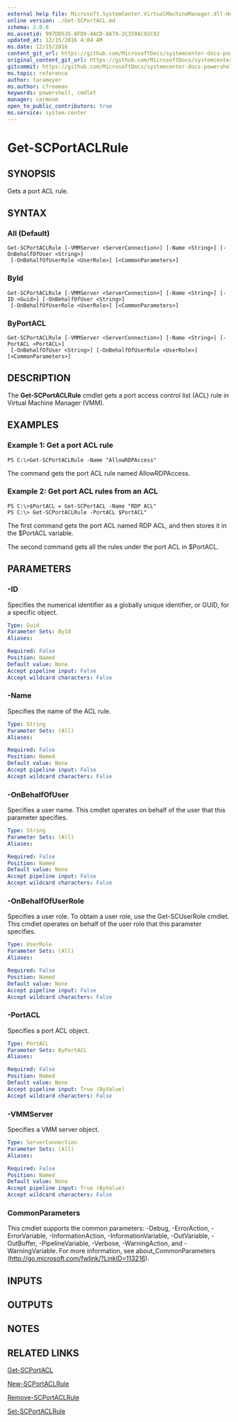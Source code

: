 ```yaml
---
external help file: Microsoft.SystemCenter.VirtualMachineManager.dll-Help.xml
online version: ./Get-SCPortACL.md
schema: 2.0.0
ms.assetid: 997D0535-8FD9-4ACD-8A78-2C359AC92C92
updated_at: 12/15/2016 4:04 AM
ms.date: 12/15/2016
content_git_url: https://github.com/MicrosoftDocs/systemcenter-docs-powershell/blob/master/systemcenter-cmdlets/SystemCenter2016/VirtualMachineManager/vlatest/Get-SCPortACLRule.md
original_content_git_url: https://github.com/MicrosoftDocs/systemcenter-docs-powershell/blob/master/systemcenter-cmdlets/SystemCenter2016/VirtualMachineManager/vlatest/Get-SCPortACLRule.md
gitcommit: https://github.com/MicrosoftDocs/systemcenter-docs-powershell/blob/7df4508c7b907a214e6a8eca76037b06065ef078/systemcenter-cmdlets/SystemCenter2016/VirtualMachineManager/vlatest/Get-SCPortACLRule.md
ms.topic: reference
author: tarameyer
ms.author: cfreeman
keywords: powershell, cmdlet
manager: carmonm
open_to_public_contributors: true
ms.service: system-center
---
```


# Get-SCPortACLRule

## SYNOPSIS
Gets a port ACL rule.

## SYNTAX

### All (Default)
```
Get-SCPortACLRule [-VMMServer <ServerConnection>] [-Name <String>] [-OnBehalfOfUser <String>]
 [-OnBehalfOfUserRole <UserRole>] [<CommonParameters>]
```

### ById
```
Get-SCPortACLRule [-VMMServer <ServerConnection>] [-Name <String>] [-ID <Guid>] [-OnBehalfOfUser <String>]
 [-OnBehalfOfUserRole <UserRole>] [<CommonParameters>]
```

### ByPortACL
```
Get-SCPortACLRule [-VMMServer <ServerConnection>] [-Name <String>] [-PortACL <PortACL>]
 [-OnBehalfOfUser <String>] [-OnBehalfOfUserRole <UserRole>] [<CommonParameters>]
```

## DESCRIPTION
The **Get-SCPortACLRule** cmdlet gets a port access control list (ACL) rule in Virtual Machine Manager (VMM).

## EXAMPLES

### Example 1: Get a port ACL rule
```
PS C:\>Get-SCPortACLRule -Name "AllowRDPAccess"
```

The command gets the port ACL rule named AllowRDPAccess.

### Example 2: Get port ACL rules from an ACL
```
PS C:\>$PortACL = Get-SCPortACL -Name "RDP ACL"
PS C:\> Get-SCPortACLRule -PortACL $PortACL"
```

The first command gets the port ACL named RDP ACL, and then stores it in the $PortACL variable.

The second command gets all the rules under the port ACL in $PortACL.

## PARAMETERS

### -ID
Specifies the numerical identifier as a globally unique identifier, or GUID, for a specific object.

```yaml
Type: Guid
Parameter Sets: ById
Aliases: 

Required: False
Position: Named
Default value: None
Accept pipeline input: False
Accept wildcard characters: False
```

### -Name
Specifies the name of the ACL rule.

```yaml
Type: String
Parameter Sets: (All)
Aliases: 

Required: False
Position: Named
Default value: None
Accept pipeline input: False
Accept wildcard characters: False
```

### -OnBehalfOfUser
Specifies a user name.
This cmdlet operates on behalf of the user that this parameter specifies.

```yaml
Type: String
Parameter Sets: (All)
Aliases: 

Required: False
Position: Named
Default value: None
Accept pipeline input: False
Accept wildcard characters: False
```

### -OnBehalfOfUserRole
Specifies a user role.
To obtain a user role, use the Get-SCUserRole cmdlet.
This cmdlet operates on behalf of the user role that this parameter specifies.

```yaml
Type: UserRole
Parameter Sets: (All)
Aliases: 

Required: False
Position: Named
Default value: None
Accept pipeline input: False
Accept wildcard characters: False
```

### -PortACL
Specifies a port ACL object.

```yaml
Type: PortACL
Parameter Sets: ByPortACL
Aliases: 

Required: False
Position: Named
Default value: None
Accept pipeline input: True (ByValue)
Accept wildcard characters: False
```

### -VMMServer
Specifies a VMM server object.

```yaml
Type: ServerConnection
Parameter Sets: (All)
Aliases: 

Required: False
Position: Named
Default value: None
Accept pipeline input: True (ByValue)
Accept wildcard characters: False
```

### CommonParameters
This cmdlet supports the common parameters: -Debug, -ErrorAction, -ErrorVariable, -InformationAction, -InformationVariable, -OutVariable, -OutBuffer, -PipelineVariable, -Verbose, -WarningAction, and -WarningVariable. For more information, see about_CommonParameters (http://go.microsoft.com/fwlink/?LinkID=113216).

## INPUTS

## OUTPUTS

## NOTES

## RELATED LINKS

[Get-SCPortACL](xref:SystemCenter2016/VirtualMachineManager/vlatest/Get-SCPortACL.md)

[New-SCPortACLRule](xref:SystemCenter2016/VirtualMachineManager/vlatest/New-SCPortACLRule.md)

[Remove-SCPortACLRule](xref:SystemCenter2016/VirtualMachineManager/vlatest/Remove-SCPortACLRule.md)

[Set-SCPortACLRule](xref:SystemCenter2016/VirtualMachineManager/vlatest/Set-SCPortACLRule.md)

